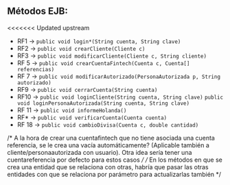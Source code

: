 ## Métodos EJB:
<<<<<<< Updated upstream
- RF1   ->  `public void login*(String cuenta, String clave)`
- RF2   ->  `public void crearCliente(Cliente c)`
- RF3   ->  `public void modificarCliente(Cliente c, String cliente)`
- RF 5 -> `public void crearCuentaFintech(Cuenta c, Cuenta[] referencias)` 
- RF 7 -> `public void modificarAutorizado(PersonaAutorizada p, String autorizado)`
- RF9   ->  `public void cerrarCuenta(String cuenta)`
- RF10  ->  `public void loginCliente(String cuenta, String clave)`
            `public void loginPersonaAutorizada(String cuenta, String clave)`
- RF 11 ->  `public void informeHolanda()`
- RF*   ->  `public void verificarCuenta(Cuenta cuenta)`
- RF 18 -> `public void cambioDivisa(Cuenta c, double cantidad)`



/* A la hora de crear una cuentafintech que no tiene asociada una cuenta referencia, se le crea una vacía automáticamente? (Aplicable también a cliente/personaautorizada con usuario). Otra idea sería tener una cuentareferencia por defecto para estos casos */
/* En los métodos en que se crea una entidad que se relaciona con otras, habría que pasar las otras entidades con que se relaciona por parámetro para actualizarlas también */

